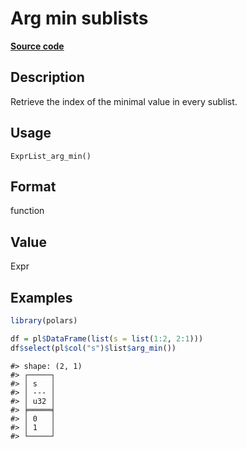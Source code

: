
# Arg min sublists

[**Source code**](https://github.com/pola-rs/r-polars/tree/main/R/expr__list.R#L258)

## Description

Retrieve the index of the minimal value in every sublist.

## Usage

<pre><code class='language-R'>ExprList_arg_min()
</code></pre>

## Format

function

## Value

Expr

## Examples

``` r
library(polars)

df = pl$DataFrame(list(s = list(1:2, 2:1)))
df$select(pl$col("s")$list$arg_min())
```

    #> shape: (2, 1)
    #> ┌─────┐
    #> │ s   │
    #> │ --- │
    #> │ u32 │
    #> ╞═════╡
    #> │ 0   │
    #> │ 1   │
    #> └─────┘
